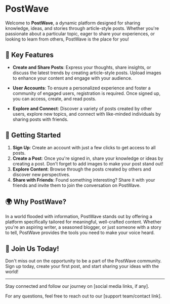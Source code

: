 # PostWave

Welcome to **PostWave**, a dynamic platform designed for sharing knowledge, ideas, and stories through article-style posts. Whether you're passionate about a particular topic, eager to share your experiences, or looking to learn from others, PostWave is the place for you!

## 🌟 Key Features

- **Create and Share Posts**: Express your thoughts, share insights, or discuss the latest trends by creating article-style posts. Upload images to enhance your content and engage with your audience.
  
- **User Accounts**: To ensure a personalized experience and foster a community of engaged users, registration is required. Once signed up, you can access, create, and read posts.
  
- **Explore and Connect**: Discover a variety of posts created by other users, explore new topics, and connect with like-minded individuals by sharing posts with friends.

## 🚀 Getting Started

1. **Sign Up**: Create an account with just a few clicks to get access to all posts.
2. **Create a Post**: Once you're signed in, share your knowledge or ideas by creating a post. Don't forget to add images to make your post stand out!
3. **Explore Content**: Browse through the posts created by others and discover new perspectives.
4. **Share with Friends**: Found something interesting? Share it with your friends and invite them to join the conversation on PostWave.

## 🌍 Why PostWave?

In a world flooded with information, PostWave stands out by offering a platform specifically tailored for meaningful, well-crafted content. Whether you're an aspiring writer, a seasoned blogger, or just someone with a story to tell, PostWave provides the tools you need to make your voice heard.

## 📲 Join Us Today!

Don't miss out on the opportunity to be a part of the PostWave community. Sign up today, create your first post, and start sharing your ideas with the world!

---

Stay connected and follow our journey on [social media links, if any].

For any questions, feel free to reach out to our [support team/contact link].

